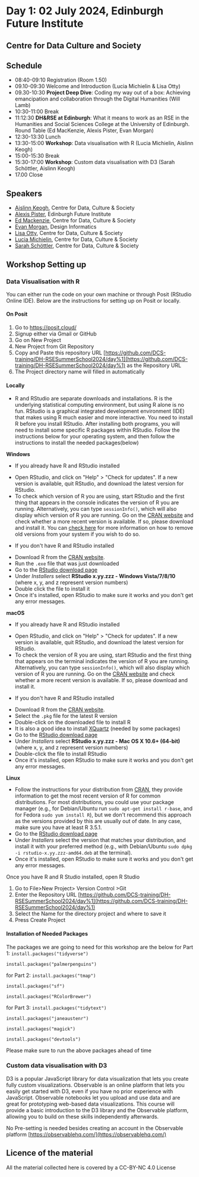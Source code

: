 # Day 1: 02 July 2024, Edinburgh Future Institute

## Centre for Data Culture and Society

## Schedule
- 08:40-09:10 Registration (Room 1.50)
- 09.10-09:30 Welcome and Introduction (Lucia Michielin & Lisa Otty)
- 09.30-10:30 **Project Deep Dive**: Coding my way out of a box: Achieving emancipation and collaboration through the Digital Humanities (Will Lamb)
- 10:30-11:00 Break
- 11:12:30 **DH&RSE at Edinburgh**: What it means to work as an RSE in the Humanities and Social Sciences College at the University of Edinburgh. Round Table (Ed MacKenzie, Alexis Pister, Evan Morgan)
- 12:30-13:30 Lunch
- 13:30-15:00 **Workshop**: Data visualisation with R (Lucia Michielin, Aislinn Keogh)
- 15:00-15:30 Break
- 15:30-17:00 **Workshop**: Custom data visualisation with D3 (Sarah Schöttler, Aislinn Keogh)
- 17.00 Close

## Speakers

- [Aislinn Keogh](https://aislinnkeogh.github.io/), Centre for Data, Culture & Society
- [Alexis Pister](https://efi.ed.ac.uk/people/alexis-pister/), Edinburgh Future Institute
- [Ed Mackenzie](https://efi.ed.ac.uk/people/ed-mackenzie/), Centre for Data, Culture & Society
- [Evan Morgan](https://www.designinformatics.org/person/evan-morgan/), Design Informatics
- [Lisa Otty](https://efi.ed.ac.uk/people/lisa-otty/), Centre for Data, Culture & Society
- [Lucia Michielin](https://efi.ed.ac.uk/people/lucia-michielin/), Centre for Data, Culture & Society
- [Sarah Schöttler](https://sarahschoettler.com/), Centre for Data, Culture & Society


## Workshop Setting up

### Data Visualisation with R
You can either run the code on your own machine or through Posit (RStudio Online IDE).
Below are the instructions for setting up on Posit or locally.

#### On Posit
1. Go to https://posit.cloud/
2. Signup either via Gmail or GitHub
3. Go on New Project
4. New Project from Git Repository
5. Copy and Paste this repository URL [https://github.com/DCS-training/DH-RSESummerSchool2024/day%1](https://github.com/DCS-training/DH-RSESummerSchool2024/day%1) as the Repository URL
6. The Project directory name will filled in automatically

#### Locally
* R and RStudio are separate downloads and installations. R is the underlying statistical computing environment, but using R alone is no fun. RStudio is a graphical integrated development environment (IDE) that makes
using R much easier and more interactive. You need to install R before you install RStudio. After installing both programs, you will need to install  some specific R packages within RStudio. Follow the instructions below for your operating system, and then follow the instructions to install the needed packages(below)

**Windows**
- If you already have R and RStudio installed
* Open RStudio, and click on "Help" > "Check for updates". If a new version is available, quit RStudio, and download the latest version for RStudio.
* To check which version of R you are using, start RStudio and the first thing that appears in the console indicates the version of R you are running. Alternatively, you can type `sessionInfo()`, which will also display which version of R you are running. Go on the [CRAN website](https://cran.r-project.org/bin/windows/base/) and check whether a more recent version is available. If so, please download and install it. You can [check here](https://cran.r-project.org/bin/windows/base/rw-FAQ.html#How-do-I-UNinstall-R_003f) for more information on how to remove old versions from your system if you wish to do so.
- If you don't have R and RStudio installed
* Download R from the [CRAN website](https://cran.r-project.org/bin/windows/base/release.htm).
* Run the `.exe` file that was just downloaded
* Go to the [RStudio download page](https://www.rstudio.com/products/rstudio/download/#download)
* Under *Installers* select **RStudio x.yy.zzz - Windows Vista/7/8/10** (where x, y, and z represent version numbers)
* Double click the file to install it
* Once it's installed, open RStudio to make sure it works and you don't get any error messages.

**macOS**
- If you already have R and RStudio installed
* Open RStudio, and click on "Help" > "Check for updates". If a new version is available, quit RStudio, and download the latest version for RStudio.
* To check the version of R you are using, start RStudio and the first thing that appears on the terminal indicates the version of R you are running. Alternatively, you can type `sessionInfo()`, which will also display which version of R you are running. Go on the [CRAN website](https://cran.r-project.org/bin/macosx/) and check whether a more recent version is available. If so, please download and install it.

- If you don't have R and RStudio installed
* Download R from the [CRAN website](https://cran.r-project.org/bin/macosx/).
* Select the `.pkg` file for the latest R version
* Double-click on the downloaded file to install R
* It is also a good idea to install [XQuartz](https://www.xquartz.org/) (needed by some packages)
* Go to the [RStudio download page](https://www.rstudio.com/products/rstudio/download/#download)
* Under *Installers* select **RStudio x.yy.zzz - Mac OS X 10.6+ (64-bit)** (where x, y, and z represent version numbers)
* Double-click the file to install RStudio
* Once it's installed, open RStudio to make sure it works and you don't get any error messages.

**Linux**
* Follow the instructions for your distribution from [CRAN](https://cloud.r-project.org/bin/linux), they provide information to get the most recent version of R for common distributions. For most distributions, you could use your package manager (e.g., for Debian/Ubuntu run `sudo apt-get install r-base`, and for Fedora `sudo yum install R`), but we don't recommend this approach as the versions provided by this are usually out of date. In any case, make sure you have at least R 3.5.1.
* Go to the [RStudio download page](https://www.rstudio.com/products/rstudio/download/#download)
* Under *Installers* select the version that matches your distribution, and install it with your preferred method (e.g., with Debian/Ubuntu `sudo dpkg -i rstudio-x.yy.zzz-amd64.deb` at the terminal).
* Once it's installed, open RStudio to make sure it works and you don't get any
   error messages.



Once you have R and R Studio installed, open R Studio 
1.  Go to File>New Project> Version Control >Git
2.  Enter the Repository URL [https://github.com/DCS-training/DH-RSESummerSchool2024/day%1](https://github.com/DCS-training/DH-RSESummerSchool2024/day%1)
3.  Select the Name for the directory project and where to save it
4.  Press Create Project 


#### Installation of Needed Packages 
The packages we are going to need for this workshop are the below
for Part 1: 
`install.packages("tidyverse")`

`install.packages("palmerpenguins")`

for Part 2:
`install.packages("tmap")`

`install.packages("sf")`

`install.packages("RColorBrewer")`

for Part 3:
`install.packages("tidytext")`

`install.packages("janeaustenr")`

`install.packages("magick") `

`install.packages("devtools")` 

Please make sure to run the above packages ahead of time 

### Custom data visualisation with D3

D3 is a popular JavaScript library for data visualization that lets you create fully custom visualizations. Observable is an online platform that lets you easily get started with D3, even if you have no prior experience with JavaScript. Observable notebooks let you upload and use data and are great for prototyping web-based data visualizations. This course will provide a basic introduction to the D3 library and the Observable platform, allowing you to build on these skills independently afterwards.

No Pre-setting is needed besides creating an account in the Observable platform [https://observablehq.com/](https://observablehq.com/)  




## Licence of the material
All the material collected here is covered by a CC-BY-NC 4.0 License
